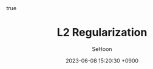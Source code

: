 ---
title: L2 Regularization
author: SeHoon
date: 2023-06-08 15:20:30 +0900
categories: [Machine Learning, ML_Theory]
tags: [deep learning, python]
math: true
mermaid: true
---